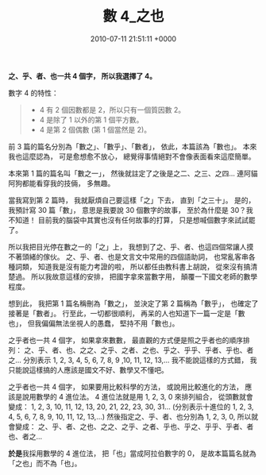 ﻿---
layout: post
title: 數 4_之也
date: 2010-07-11 21:51:11 +0000
category: 說
tags: [數]
---



**之、乎、者、也一共 4 個字，
所以我選擇了 4。**


數字 4 的特性：
>- 4 有 2 個因數都是 2，所以只有一個質因數 2。
>- 4 是除了 1 以外的第 1 個平方數。
>- 4 是第 2 個偶數 (第 1 個當然是 2)。


<!--more-->


前 3 篇的篇名分別為「數之」、「數乎」、「數者」，
依此，本篇該為「數也」。
本來我也這麼認為，
可是愈想愈不放心，
總覺得事情絕對不會像表面看來這麼簡單。

本來第 1 篇的篇名叫「數之一」，
然後就註定了之後是之二、之三、之四...
連阿貓阿狗都能看穿我的技倆，
多無趣。

當我寫到第 2 篇時，
我就厭煩自己要這樣「之」下去，
直到「之三十」。
是的，我預計寫 30 篇「數」，
意思是我要說 30 個數字的故事，
至於為什麼是 30？我不知道！
目前我的腦袋中其實也沒有任何故事的打算，
只是想喊個數字來試試罷了。

所以我把目光停在數之一的「之」上，
我想到了之、乎、者、也這四個常讓人摸不著頭緒的傢伙。
之、乎、者、也是文言文中常用的四個語助詞，
也常亂客串各種詞類，
知道我是沒有能力考證的啦，
所以都任由教科書上胡說，
從來沒有搞清楚過。
所以我故意這樣的安排，
把國字拿來當數字用，
顛覆一下國文老師的數學程度。

想到此，
我把第 1 篇名稱刪為「數之」，
並決定了第 2 篇稱為「數乎」，
也確定了接著是「數者」。
行至此，一切都很順利，
再呆的人也知道下一篇一定是「數也」，
但我偏偏無法坐視人的愚蠢，
堅持不用「數也」。

之乎者也一共 4 個字，
如果拿來數數，
最直觀的方式便是照之乎者也的順序排列：
之、乎、者、也、之之、之乎、之者、之也、乎之、乎乎、乎者、乎也、者之...
分別表示 1, 2, 3, 4, 5, 6, 7, 8, 9 ,10, 11, 12, 13,...
我不能說這樣的方式錯，
我只能說這樣搞的人應該是國文不好、數學又不懂吧。

之乎者也一共 4 個字，
如果要用比較科學的方法，
或說用比較進化的方法，
應該是說用數學的 4 進位法。
4 進位法就是用 1, 2, 3, 0 來排列組合，
從頭數就會變成： 1, 2, 3, 10, 11, 12, 13, 20, 21, 22, 23, 30, 31...
(分別表示十進位的 1, 2, 3, 4, 5, 6, 7, 8, 9, 10, 11, 12, 13,...)
然後指定之、乎、者、也分別為 1, 2, 3, 0,
所以就會變成：
之、乎、者、之也、之之、之乎、之者、乎也、乎之、乎乎、乎者、者也、者之...

**於是**我採用數學的 4 進位法，
把「也」當成阿拉伯數字的 0，
是故本篇篇名就為「之也」而不為「也」。